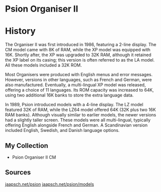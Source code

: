 # Psion Organiser II
# History
The Organiser II was first introduced in 1986, featuring a 2-line display. The CM model came with 8K of RAM, while the XP model was equipped with 16K. Shortly after, the XP was upgraded to 32K RAM, although it retained the XP label on its casing; this version is often referred to as the LA model. All these models included a 32K ROM.

Most Organisers were produced with English menus and error messages. However, versions in other languages, such as French and German, were also manufactured. Eventually, a multi-lingual XP model was released, offering a choice of 11 languages. Its ROM capacity was increased to 64K, using two additional 16K banks to store the extra language data.

In 1989, Psion introduced models with a 4-line display. The LZ model featured 32K of RAM, while the LZ64 model offered 64K (32K plus two 16K RAM banks). Although visually similar to earlier models, the newer versions had a slightly taller screen. These models were all multi-lingual, typically offering English alongside French and German. A Scandinavian version included English, Swedish, and Danish language options.

## My Collection
- Psion Organiser II CM
## Sources
[jaapsch.net/psion](https://www.jaapsch.net/psion/)
[jaapsch.net/psion/models](https://www.jaapsch.net/psion/models.htm)
